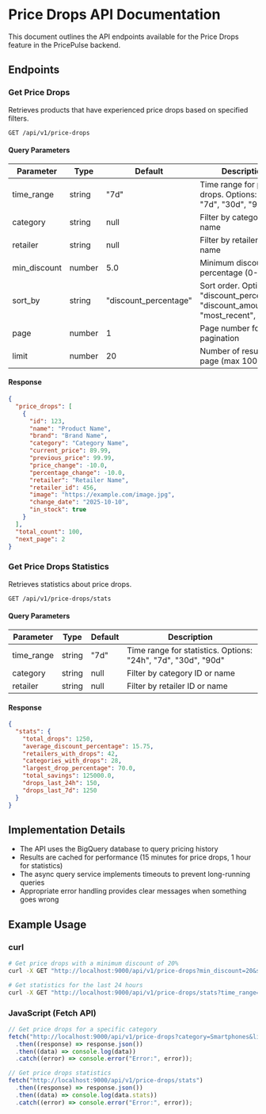 # Price Drops API Documentation

This document outlines the API endpoints available for the Price Drops feature in the PricePulse backend.

## Endpoints

### Get Price Drops

Retrieves products that have experienced price drops based on specified filters.

```
GET /api/v1/price-drops
```

#### Query Parameters

| Parameter    | Type   | Default               | Description                                                                           |
| ------------ | ------ | --------------------- | ------------------------------------------------------------------------------------- |
| time_range   | string | "7d"                  | Time range for price drops. Options: "24h", "7d", "30d", "90d"                        |
| category     | string | null                  | Filter by category ID or name                                                         |
| retailer     | string | null                  | Filter by retailer ID or name                                                         |
| min_discount | number | 5.0                   | Minimum discount percentage (0-100)                                                   |
| sort_by      | string | "discount_percentage" | Sort order. Options: "discount_percentage", "discount_amount", "most_recent", "price" |
| page         | number | 1                     | Page number for pagination                                                            |
| limit        | number | 20                    | Number of results per page (max 100)                                                  |

#### Response

```json
{
  "price_drops": [
    {
      "id": 123,
      "name": "Product Name",
      "brand": "Brand Name",
      "category": "Category Name",
      "current_price": 89.99,
      "previous_price": 99.99,
      "price_change": -10.0,
      "percentage_change": -10.0,
      "retailer": "Retailer Name",
      "retailer_id": 456,
      "image": "https://example.com/image.jpg",
      "change_date": "2025-10-10",
      "in_stock": true
    }
  ],
  "total_count": 100,
  "next_page": 2
}
```

### Get Price Drops Statistics

Retrieves statistics about price drops.

```
GET /api/v1/price-drops/stats
```

#### Query Parameters

| Parameter  | Type   | Default | Description                                                   |
| ---------- | ------ | ------- | ------------------------------------------------------------- |
| time_range | string | "7d"    | Time range for statistics. Options: "24h", "7d", "30d", "90d" |
| category   | string | null    | Filter by category ID or name                                 |
| retailer   | string | null    | Filter by retailer ID or name                                 |

#### Response

```json
{
  "stats": {
    "total_drops": 1250,
    "average_discount_percentage": 15.75,
    "retailers_with_drops": 42,
    "categories_with_drops": 28,
    "largest_drop_percentage": 70.0,
    "total_savings": 125000.0,
    "drops_last_24h": 150,
    "drops_last_7d": 1250
  }
}
```

## Implementation Details

- The API uses the BigQuery database to query pricing history
- Results are cached for performance (15 minutes for price drops, 1 hour for statistics)
- The async query service implements timeouts to prevent long-running queries
- Appropriate error handling provides clear messages when something goes wrong

## Example Usage

### curl

```bash
# Get price drops with a minimum discount of 20%
curl -X GET "http://localhost:9000/api/v1/price-drops?min_discount=20&sort_by=discount_percentage"

# Get statistics for the last 24 hours
curl -X GET "http://localhost:9000/api/v1/price-drops/stats?time_range=24h"
```

### JavaScript (Fetch API)

```javascript
// Get price drops for a specific category
fetch("http://localhost:9000/api/v1/price-drops?category=Smartphones&limit=10")
  .then((response) => response.json())
  .then((data) => console.log(data))
  .catch((error) => console.error("Error:", error));

// Get price drops statistics
fetch("http://localhost:9000/api/v1/price-drops/stats")
  .then((response) => response.json())
  .then((data) => console.log(data.stats))
  .catch((error) => console.error("Error:", error));
```
